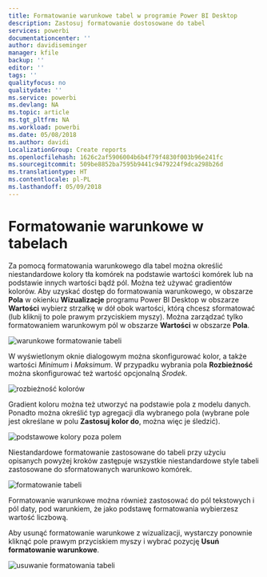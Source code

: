 ```yaml
---
title: Formatowanie warunkowe tabel w programie Power BI Desktop
description: Zastosuj formatowanie dostosowane do tabel
services: powerbi
documentationcenter: ''
author: davidiseminger
manager: kfile
backup: ''
editor: ''
tags: ''
qualityfocus: no
qualitydate: ''
ms.service: powerbi
ms.devlang: NA
ms.topic: article
ms.tgt_pltfrm: NA
ms.workload: powerbi
ms.date: 05/08/2018
ms.author: davidi
LocalizationGroup: Create reports
ms.openlocfilehash: 1626c2af5906004b6b4f79f4830f003b96e241fc
ms.sourcegitcommit: 509be8852ba7595b9441c9479224f9dca298b26d
ms.translationtype: HT
ms.contentlocale: pl-PL
ms.lasthandoff: 05/09/2018
---
```

# <a name="conditional-formatting-in-tables"></a>Formatowanie warunkowe w tabelach
Za pomocą formatowania warunkowego dla tabel można określić niestandardowe kolory tła komórek na podstawie wartości komórek lub na podstawie innych wartości bądź pól. Można też używać gradientów kolorów. Aby uzyskać dostęp do formatowania warunkowego, w obszarze **Pola** w okienku **Wizualizacje** programu Power BI Desktop w obszarze **Wartości** wybierz strzałkę w dół obok wartości, którą chcesz sformatować (lub kliknij to pole prawym przyciskiem myszy). Można zarządzać tylko formatowaniem warunkowym pól w obszarze **Wartości** w obszarze **Pola**.

![warunkowe formatowanie tabeli](media/desktop-conditional-table-formatting/table-formatting_1.png)

W wyświetlonym oknie dialogowym można skonfigurować kolor, a także wartości *Minimum* i *Maksimum*. W przypadku wybrania pola **Rozbieżność** można skonfigurować też wartość opcjonalną *Środek*.

![rozbieżność kolorów](media/desktop-conditional-table-formatting/table-formatting_2.png)

Gradient koloru można też utworzyć na podstawie pola z modelu danych. Ponadto można określić typ agregacji dla wybranego pola (wybrane pole jest określane w polu **Zastosuj kolor do**, można więc je śledzić).

![podstawowe kolory poza polem](media/desktop-conditional-table-formatting/table-formatting_2b.png)

Niestandardowe formatowanie zastosowane do tabeli przy użyciu opisanych powyżej kroków zastępuje wszystkie niestandardowe style tabeli zastosowane do sformatowanych warunkowo komórek.

![formatowanie tabeli](media/desktop-conditional-table-formatting/table-formatting_3.png)

Formatowanie warunkowe można również zastosować do pól tekstowych i pól daty, pod warunkiem, że jako podstawę formatowania wybierzesz wartość liczbową. 

Aby usunąć formatowanie warunkowe z wizualizacji, wystarczy ponownie kliknąć pole prawym przyciskiem myszy i wybrać pozycję **Usuń formatowanie warunkowe**.

![usuwanie formatowania tabeli](media/desktop-conditional-table-formatting/table-formatting_4.png)

